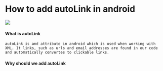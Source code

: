 # How to add autoLink in android

<img src ="https://storage.googleapis.com/gweb-uniblog-publish-prod/images/android_ambassador_v1_cmyk_200px.max-2800x2800.png">

#### What is autoLink
  ```autoLink is and attribute in android which is used when working with XML. It links, such as urls and email addresses are found in our code and automatically convertes to clickable links.```
  
#### Why should we add autoLink
  
  
